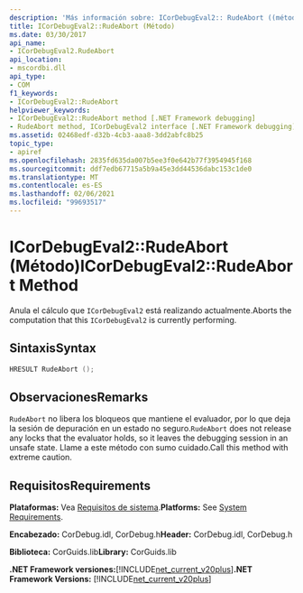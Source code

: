 ```yaml
---
description: 'Más información sobre: ICorDebugEval2:: RudeAbort ((método)'
title: ICorDebugEval2::RudeAbort (Método)
ms.date: 03/30/2017
api_name:
- ICorDebugEval2.RudeAbort
api_location:
- mscordbi.dll
api_type:
- COM
f1_keywords:
- ICorDebugEval2::RudeAbort
helpviewer_keywords:
- ICorDebugEval2::RudeAbort method [.NET Framework debugging]
- RudeAbort method, ICorDebugEval2 interface [.NET Framework debugging]
ms.assetid: 02468edf-d32b-4cb3-aaa8-3dd2abfc8b25
topic_type:
- apiref
ms.openlocfilehash: 2835fd635da007b5ee3f0e642b77f3954945f168
ms.sourcegitcommit: ddf7edb67715a5b9a45e3dd44536dabc153c1de0
ms.translationtype: MT
ms.contentlocale: es-ES
ms.lasthandoff: 02/06/2021
ms.locfileid: "99693517"
---
```

# <a name="icordebugeval2rudeabort-method"></a><span data-ttu-id="48959-103">ICorDebugEval2::RudeAbort (Método)</span><span class="sxs-lookup"><span data-stu-id="48959-103">ICorDebugEval2::RudeAbort Method</span></span>

<span data-ttu-id="48959-104">Anula el cálculo que `ICorDebugEval2` está realizando actualmente.</span><span class="sxs-lookup"><span data-stu-id="48959-104">Aborts the computation that this `ICorDebugEval2` is currently performing.</span></span>  
  
## <a name="syntax"></a><span data-ttu-id="48959-105">Sintaxis</span><span class="sxs-lookup"><span data-stu-id="48959-105">Syntax</span></span>  
  
```cpp  
HRESULT RudeAbort ();  
```  
  
## <a name="remarks"></a><span data-ttu-id="48959-106">Observaciones</span><span class="sxs-lookup"><span data-stu-id="48959-106">Remarks</span></span>  

 <span data-ttu-id="48959-107">`RudeAbort` no libera los bloqueos que mantiene el evaluador, por lo que deja la sesión de depuración en un estado no seguro.</span><span class="sxs-lookup"><span data-stu-id="48959-107">`RudeAbort` does not release any locks that the evaluator holds, so it leaves the debugging session in an unsafe state.</span></span> <span data-ttu-id="48959-108">Llame a este método con sumo cuidado.</span><span class="sxs-lookup"><span data-stu-id="48959-108">Call this method with extreme caution.</span></span>  
  
## <a name="requirements"></a><span data-ttu-id="48959-109">Requisitos</span><span class="sxs-lookup"><span data-stu-id="48959-109">Requirements</span></span>  

 <span data-ttu-id="48959-110">**Plataformas:** Vea [Requisitos de sistema](../../get-started/system-requirements.md).</span><span class="sxs-lookup"><span data-stu-id="48959-110">**Platforms:** See [System Requirements](../../get-started/system-requirements.md).</span></span>  
  
 <span data-ttu-id="48959-111">**Encabezado:** CorDebug.idl, CorDebug.h</span><span class="sxs-lookup"><span data-stu-id="48959-111">**Header:** CorDebug.idl, CorDebug.h</span></span>  
  
 <span data-ttu-id="48959-112">**Biblioteca:** CorGuids.lib</span><span class="sxs-lookup"><span data-stu-id="48959-112">**Library:** CorGuids.lib</span></span>  
  
 <span data-ttu-id="48959-113">**.NET Framework versiones:**[!INCLUDE[net_current_v20plus](../../../../includes/net-current-v20plus-md.md)]</span><span class="sxs-lookup"><span data-stu-id="48959-113">**.NET Framework Versions:** [!INCLUDE[net_current_v20plus](../../../../includes/net-current-v20plus-md.md)]</span></span>
